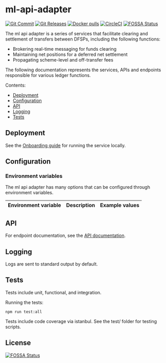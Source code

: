 # ml-api-adapter

[![Git Commit](https://img.shields.io/github/last-commit/mojaloop/ml-api-adapter.svg?style=flat)](https://github.com/mojaloop/ml-api-adapter/commits/master)
[![Git Releases](https://img.shields.io/github/release/mojaloop/ml-api-adapter.svg?style=flat)](https://github.com/mojaloop/ml-api-adapter/releases)
[![Docker pulls](https://img.shields.io/docker/pulls/mojaloop/ml-api-adapter.svg?style=flat)](https://hub.docker.com/r/mojaloop/ml-api-adapter)
[![CircleCI](https://circleci.com/gh/mojaloop/ml-api-adapter.svg?style=svg)](https://circleci.com/gh/mojaloop/ml-api-adapter)
[![FOSSA Status](https://app.fossa.io/api/projects/git%2Bgithub.com%2Fvessels-tech%2Fml-api-adapter.svg?type=shield)](https://app.fossa.io/projects/git%2Bgithub.com%2Fvessels-tech%2Fml-api-adapter?ref=badge_shield)

The ml api adapter is a series of services that facilitate clearing and settlement of transfers between DFSPs, including the following functions:

- Brokering real-time messaging for funds clearing
- Maintaining net positions for a deferred net settlement
- Propagating scheme-level and off-transfer fees

The following documentation represents the services, APIs and endpoints responsible for various ledger functions.

Contents:

- [Deployment](#deployment)
- [Configuration](#configuration)
- [API](#api)
- [Logging](#logging)
- [Tests](#tests)

## Deployment

See the [Onboarding guide](Onboarding.md) for running the service locally.

## Configuration

### Environment variables
The ml api adapter has many options that can be configured through environment variables.

| Environment variable | Description | Example values |
| -------------------- | ----------- | ------ |


## API

For endpoint documentation, see the [API documentation](API.md).


## Logging

Logs are sent to standard output by default.

## Tests

Tests include unit, functional, and integration. 

Running the tests:


    npm run test:all


Tests include code coverage via istanbul. See the test/ folder for testing scripts.


## License
[![FOSSA Status](https://app.fossa.io/api/projects/git%2Bgithub.com%2Fvessels-tech%2Fml-api-adapter.svg?type=large)](https://app.fossa.io/projects/git%2Bgithub.com%2Fvessels-tech%2Fml-api-adapter?ref=badge_large)